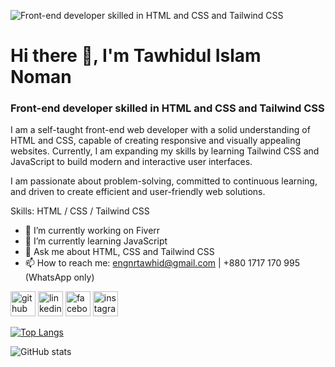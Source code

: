 ![Front-end developer skilled in HTML and CSS and Tailwind CSS](https://media.licdn.com/dms/image/v2/D5616AQHrMy95tgCiDg/profile-displaybackgroundimage-shrink_350_1400/profile-displaybackgroundimage-shrink_350_1400/0/1734985535476?e=1740614400&v=beta&t=5ozcSyICseDV2PSmsJHw9kk7PnEwjOXve9BC9XttzJ0)

# Hi there 👋, I'm Tawhidul Islam Noman
### Front-end developer skilled in HTML and CSS and Tailwind CSS


I am a self-taught front-end web developer with a solid understanding of HTML and CSS, capable of creating responsive and visually appealing websites. Currently, I am expanding my skills by learning Tailwind CSS and JavaScript to build modern and interactive user interfaces.

I am passionate about problem-solving, committed to continuous learning, and driven to create efficient and user-friendly web solutions.

Skills: HTML / CSS / Tailwind CSS

- 🔭 I’m currently working on Fiverr 
- 🌱 I’m currently learning JavaScript 
- 💬 Ask me about HTML, CSS and Tailwind CSS 
- 📫 How to reach me: engnrtawhid@gmail.com | +880 1717 170 995 (WhatsApp only) 


[<img src='https://cdn.jsdelivr.net/npm/simple-icons@3.0.1/icons/github.svg' alt='github' height='40'>](https://github.com/engnrtawhid)  [<img src='https://cdn.jsdelivr.net/npm/simple-icons@3.0.1/icons/linkedin.svg' alt='linkedin' height='40'>](https://www.linkedin.com/in/engnrtawhid/)  [<img src='https://cdn.jsdelivr.net/npm/simple-icons@3.0.1/icons/facebook.svg' alt='facebook' height='40'>](https://www.facebook.com/engnrtawhid)  [<img src='https://cdn.jsdelivr.net/npm/simple-icons@3.0.1/icons/instagram.svg' alt='instagram' height='40'>](https://www.instagram.com/engnrtawhid/)  

[![Top Langs](https://github-readme-stats.vercel.app/api/top-langs/?username=engnrtawhid)](https://github.com/anuraghazra/github-readme-stats)

![GitHub stats](https://github-readme-stats.vercel.app/api?username=engnrtawhid&show_icons=true)  

